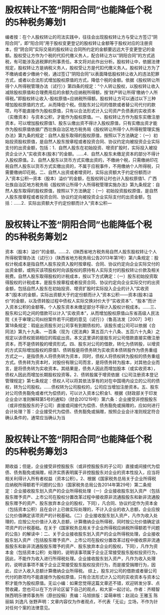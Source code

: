 # 股权转让不签“阴阳合同”也能降低个税的5种税务筹划1

编者按：在个人股权转让的司法实践中，往往会出现股权转让方与受让方签订“阴阳合同”，即“阳合同”用于股权变更登记的股权转让金额等于股权对应的注册资本，但“阴合同”实际交易的股权转让合同所约定的金额要远远大于变更登记的金额。股权受让方作为个税的代扣代缴义务人，配合转让方以“阴阳合同”的方式逃税，有可能涉及逃税罪的刑事责任。本文将对此作出分析。股权转让中，依据法律规定，股权转让方是纳税义务人，股权受让方是代扣代缴义务人。股权转让方为了不缴纳或者少缴纳个税，通过签订“阴阳合同”以表面降低股权转让收入的违法犯罪方式，或者以合法形式增加股权原值的方式，降低个税的金额。依据《股权转让所得个人所得税管理办法（试行）》第四条的规定：“个人转让股权，以股权转让收入减除股权原值和合理费用后的余额为应纳税所得额，按‘财产转让所得’缴纳个人所得税。”即股权转让收入-股权原值=应纳税所得额。股权转让方可以通过以下三种增加股权原值的方式，从而降低个税。但股东对公司的借款或者替公司代付的款项，均不能直接作为股权原值，只有以合法形式计入公司资产负债表的实收资本（实缴资本）与资本公积，才能作为股权原值。一、股权转让方作为股东实缴注册资本，可以增加股权原值1、股东认缴出资不得计入股权原值，只有实缴出资才能作为股权原值依据广西壮族自治区地方税务局《股权转让所得个人所得税管理实施办法》第九条的规定：自然人股东取得的股权原值，按照以下方法确定：（一）初始投资股权原值，是自然人股东按章程或者投资合同、协议约定向被投资企业实际支付的出资金额，包括：1．自然人股东在初始投资、增资扩股时，实际投入被投资企业计入“实收资本(股本)”的金额。……4．自然人股东未缴足资本的部分不得计入股权原值。2、自然人股东以货币方式实缴出资的，不缴纳个税，只需缴纳印花税自然人股东以货币方式实缴出资的，不属于应税事件，不用缴纳个人所得税，只需要缴纳印花税。二、自然人出资或者增资时，实际出资额大于约定份额而计入“资本公积—资本（股本）溢价”的金额，在股权转让时也计入股权原值1、广西壮族自治区地方税务局《股权转让所得个人所得税管理实施办法》第九条规定：自然人股东取得的股权原值，按照以下方法确定：（一）初始投资股权原值，是自然人股东按章程或者投资合同、协议约定向被投资企业实际支付的出资金额，包括：……2．实际出资额大于约定份额而计入“资本公积—

# 股权转让不签“阴阳合同”也能降低个税的5种税务筹划2

资本（股本）溢价”的金额。……2、《陕西省地方税务局自然人股东股权转让个人所得税管理办法（试行）》（陕西省地方税务局公告2013年第1号）第六条规定：股权计税成本是指自然人股东投资入股时按章程、合同、协议约定向企业实际交付的出资金额，或购买该项股权时向该股权的原持有人实际支付的股权转让价款及相关税费。自然人股东取得股权的计税成本，按以下方式确定：（一）股东初始投资取得股权的计税成本，是股东按章程或者投资合同、协议约定向企业实际交付的出资金额，包括自然人股东在初始投资、增资扩股时实际投入企业的计入“实收资本”(股本)的金额，实际出资额大于约定份额而计入“资本公积——资本(股本)溢价”的金额，以及债转股过程中债权人实际交换对价大于“实收资本”、“股本”而计入资本公积的金额等。个人股东资本未缴足部分不得计入股权计税成本。……三、股东和公司之间的借款可以计入“实收资本”，从而增加股权原值山东省高级人民法院《关于审理公司纠纷案件若干问题的意见（试行）》（鲁高法发［2007］3号）第18条规定：瑕疵出资股东对公司享有到期债权的，该股东或公司可以依据《合同法》第九十九条、一百条（现为《民法典》第五百六十八条、五百六十九条）之规定以该债权抵销相应的瑕疵出资。本文这里讲的是股东对公司借款直接实缴注册资本，而不是债转股的增资形式。四、股东对公司的借款，转化为债转股，以增资的方式实际增加股权的原值1、债转股是将债务转为实收资本债转股作为债务重组方式之一，是指债务人将债务转为资本，同时，债权人将债权转为股权的债务重组方式。债务转为资本时，对股份有限公司而言，是将债务转为股本，对其他企业而言，是将债务转为实收资本。其结果是，债务人因此而增加股本（或实收资本），债权人因此而增加长期股权投资等。2、债转股属于增资依据《公司注册资本登记管理规定》第七条规定：债权人可以将其依法享有的对在中国境内设立的公司的债权，转为公司股权。……债权转为公司股权的，公司应当增加注册资本。五、股东对公司债务豁免或者代为偿债的，可以计入资本公积金1、根据《财政部关于印发企业会计准则解释第5号的通知》（财会201219号）第六条：企业接受非控股股东（或非控股股东的子公司）直接或间接代为偿债、债务豁免或捐赠的，应如何进行会计处理？答：企业接受代为偿债、债务豁免或捐赠，按照企业会计准则规定符合确认条件的，通常应当确认为当

# 股权转让不签“阴阳合同”也能降低个税的5种税务筹划3

期收益；但是，企业接受非控股股东（或非控股股东的子公司）直接或间接代为偿债、债务豁免或捐赠，经济实质表明属于非控股股东对企业的资本性投入，应当将相关利得计入所有者权益（资本公积）。2、根据《国家税务总局关于企业所得税应纳税所得额若干问题的公告》（国家税务总局公告2014年第29号）第二条规定：企业接收股东划入资产的企业所得税处理（一）企业接收股东划入资产（包括股东赠予资产、上市公司在股权分置改革过程中接收原非流通股股东和新非流通股股东赠予的资产、股东放弃本企业的股权，下同），凡合同、协议约定作为资本金（包括资本公积）且在会计上已做实际处理的，不计入企业的收入总额，企业应按公允价值确定该项资产的计税基础。（二）企业接收股东划入资产，凡作为收入处理的，应按公允价值计入收入总额，计算缴纳企业所得税，同时按公允价值确定该项资产的计税基础。在关于《国家税务总局关于企业所得税应纳税所得额若干问题的公告》的解读中：二、关于企业接收股东划入资产的企业所得税处理，企业接收股东划入资产（包括股东赠予资产、上市公司在股权分置改革过程中接收原非流通股股东和新非流通股股东赠予的资产、股东放弃本企业的股权，下同），凡作为资本金（包括资本公积）处理的，说明该事项属于企业正常接受股东股权投资行为，因此，不能作为收入进行所得税处理。企业接收股东划入资产，凡作为收入处理的，说明该事项不属于企业正常接受股东股权投资行为，而是接受捐赠行为，因此，应计入收入总额计算缴纳企业所得税。 综上，股东对公司的借款或者替公司代付的款项均不能直接作为股权原值，只有合法形式计入公司的实收资本与资本公积才能作为股权原值。无讼小编：如果您觉得这篇文章还不错，欢迎转发分享、点赞收藏，您也可以在下方评论区留下自己的观点，和大家一起讨论。作者：齐精智 陕西明乐律师事务所（原创投稿）责编：马旭排版：梁萌审核：赵润众 王雅玉 陈丽娟 刘逸凡 张野声明：文章内容仅为作者观点，不代表「无讼」立场，不作为针对任何个案的法律意见。

